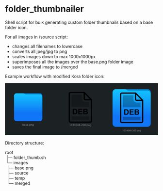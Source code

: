 # folder_thumbnailer
Shell script for bulk generating custom folder thumbnails based on a base folder icon.

For all images in /source script:
- changes all filenames to lowercase
- converts all jpeg/jpg to png
- scales images down to max 1000x1000px
- superimposes all the images over the base.png folder image
- saves the final image to /merged

Example workflow with modified Kora folder icon:

![Workflow example](https://raw.githubusercontent.com/j-jasz/folder_thumbnailer/9758938856b3b725908db22a293668e0ee68e6e7/workflow.png)

Directory structure:

root<br>
&nbsp;├─ folder_thumb.sh<br>
&nbsp;└─ images<br>
&nbsp;&nbsp;├─ base.png<br>
&nbsp;&nbsp;├─ source<br>
&nbsp;&nbsp;├─ temp<br>
&nbsp;&nbsp;└─ merged